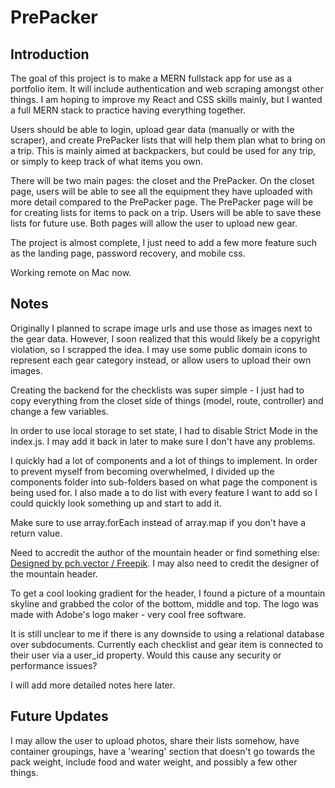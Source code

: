 # PrePacker

## Introduction

The goal of this project is to make a MERN fullstack app for use as a portfolio item. It will include authentication and web scraping amongst other things. I am hoping to improve my React and CSS skills mainly, but I wanted a full MERN stack to practice having everything together.

Users should be able to login, upload gear data (manually or with the scraper), and create PrePacker lists that will help them plan what to bring on a trip. This is mainly aimed at backpackers, but could be used for any trip, or simply to keep track of what items you own.

There will be two main pages: the closet and the PrePacker. On the closet page, users will be able to see all the equipment they have uploaded with more detail compared to the PrePacker page. The PrePacker page will be for creating lists for items to pack on a trip. Users will be able to save these lists for future use. Both pages will allow the user to upload new gear.

The project is almost complete, I just need to add a few more feature such as the landing page, password recovery, and mobile css.

Working remote on Mac now.

## Notes

Originally I planned to scrape image urls and use those as images next to the gear data. However, I soon realized that this would likely be a copyright violation, so I scrapped the idea. I may use some public domain icons to represent each gear category instead, or allow users to upload their own images.

Creating the backend for the checklists was super simple - I just had to copy everything from the closet side of things (model, route, controller) and change a few variables.

In order to use local storage to set state, I had to disable Strict Mode in the index.js. I may add it back in later to make sure I don't have any problems.

I quickly had a lot of components and a lot of things to implement. In order to prevent myself from becoming overwhelmed, I divided up the components folder into sub-folders based on what page the component is being used for. I also made a to do list with every feature I want to add so I could quickly look something up and start to add it.

Make sure to use array.forEach instead of array.map if you don't have a return value.

Need to accredit the author of the mountain header or find something else: <a href="http://www.freepik.com">Designed by pch.vector / Freepik</a>. I may also need to credit the designer of the mountain header.

To get a cool looking gradient for the header, I found a picture of a mountain skyline and grabbed the color of the bottom, middle and top. The logo was made with Adobe's logo maker - very cool free software.

It is still unclear to me if there is any downside to using a relational database over subdocuments. Currently each checklist and gear item is connected to their user via a user_id property. Would this cause any security or performance issues?

I will add more detailed notes here later.

## Future Updates

I may allow the user to upload photos, share their lists somehow, have container groupings, have a 'wearing' section that doesn't go towards the pack weight, include food and water weight, and possibly a few other things.